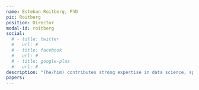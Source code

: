 ```yaml
---
name: Esteban Roitberg, PhD
pic: Roitberg
position: Director
modal-id: roitberg
social:
  # - title: twitter
  #   url: #
  # - title: facebook
  #   url: #
  # - title: google-plus
  #   url: #
description: "(he/him) contributes strong expertise in data science, specializing in the application of machine learning and deep learning techniques to environmental challenges. He also has experience in the financial sector and in applying artificial intelligence to healthcare problems. His Ph.D. research focused on near-real-time deforestation detection using optical remote sensing combined with advanced machine learning models. His current roles as Senior Data Scientist and consultant emphasize methodological rigor in data analysis and the practical application of machine learning approaches. As an Adjunct Professor in the Data Science program at UNSAM, he designed and launched the university’s first Introduction to Machine Learning course, creating the syllabus, lectures, and assignments from scratch—and is now doing the same for the Advanced Machine Learning course."
papers:
---
```

